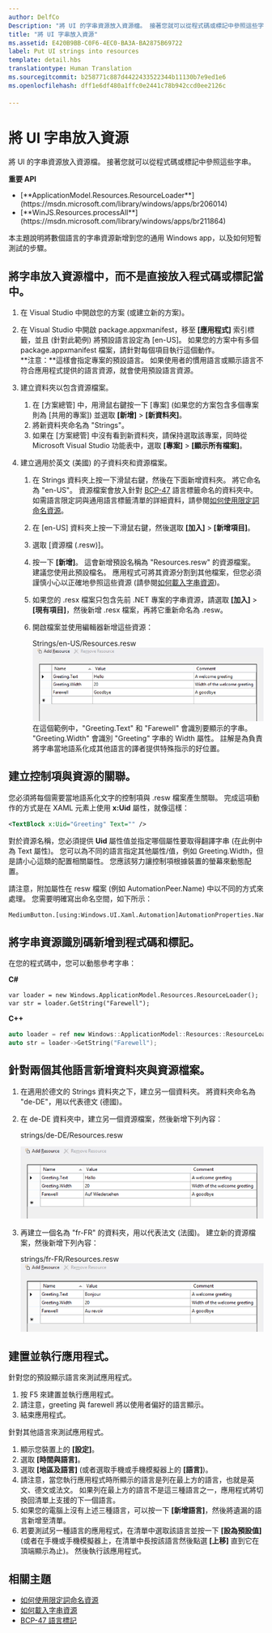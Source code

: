 ```yaml
---
author: DelfCo
Description: "將 UI 的字串資源放入資源檔。 接著您就可以從程式碼或標記中參照這些字串。"
title: "將 UI 字串放入資源"
ms.assetid: E420B9BB-C0F6-4EC0-BA3A-BA2875B69722
label: Put UI strings into resources
template: detail.hbs
translationtype: Human Translation
ms.sourcegitcommit: b258771c887d4422433522344b11130b7e9ed1e6
ms.openlocfilehash: dff1e6df480a1ffc0e2441c78b942ccd0ee2126c

---
```


# <a name="put-ui-strings-into-resources"></a>將 UI 字串放入資源
<link rel="stylesheet" href="https://az835927.vo.msecnd.net/sites/uwp/Resources/css/custom.css">

將 UI 的字串資源放入資源檔。 接著您就可以從程式碼或標記中參照這些字串。

<div class="important-apis" >
<b>重要 API</b><br/>
<ul>
<li>[**ApplicationModel.Resources.ResourceLoader**](https://msdn.microsoft.com/library/windows/apps/br206014)</li>
<li>[**WinJS.Resources.processAll**](https://msdn.microsoft.com/library/windows/apps/br211864)</li>
</ul>
</div>


本主題說明將數個語言的字串資源新增到您的通用 Windows app，以及如何短暫測試的步驟。

## <a name="put-strings-into-resource-files-instead-of-putting-them-directly-in-code-or-markup"></a>將字串放入資源檔中，而不是直接放入程式碼或標記當中。


1.  在 Visual Studio 中開啟您的方案 (或建立新的方案)。

2.  在 Visual Studio 中開啟 package.appxmanifest，移至 **[應用程式]** 索引標籤，並且 (針對此範例) 將預設語言設定為 [en-US]。 如果您的方案中有多個 package.appxmanifest 檔案，請針對每個項目執行這個動作。
    <br>**注意：**這樣會指定專案的預設語言。 如果使用者的慣用語言或顯示語言不符合應用程式提供的語言資源，就會使用預設語言資源。
3.  建立資料夾以包含資源檔案。
    1.  在 [方案總管] 中，用滑鼠右鍵按一下 [專案] (如果您的方案包含多個專案則為 [共用的專案]) 並選取 **[新增]** &gt; **[新資料夾]**。
    2.  將新資料夾命名為 "Strings"。
    3.  如果在 [方案總管] 中沒有看到新資料夾，請保持選取該專案，同時從 Microsoft Visual Studio 功能表中，選取 **[專案]** &gt; **[顯示所有檔案]**。

4.  建立適用於英文 (美國) 的子資料夾和資源檔案。
    1.  在 Strings 資料夾上按一下滑鼠右鍵，然後在下面新增資料夾。 將它命名為 "en-US"。 資源檔案會放入針對 [BCP-47](http://go.microsoft.com/fwlink/p/?linkid=227302) 語言標籤命名的資料夾中。 如需語言限定詞與通用語言標籤清單的詳細資料，請參閱[如何使用限定詞命名資源](https://msdn.microsoft.com/library/windows/apps/xaml/hh965324)。
    2.  在 [en-US] 資料夾上按一下滑鼠右鍵，然後選取 **[加入]** &gt; **[新增項目]**。
    3.  選取 [資源檔 (.resw)]。

    4.  按一下 **[新增]**。 這會新增預設名稱為 "Resources.resw" 的資源檔案。 建議您使用此預設檔名。 應用程式可將其資源分割到其他檔案，但您必須謹慎小心以正確地參照這些資源 (請參閱[如何載入字串資源](https://msdn.microsoft.com/library/windows/apps/xaml/hh965323))。
    5.  如果您的 .resx 檔案只包含先前 .NET 專案的字串資源，請選取 **[加入]** &gt; **[現有項目]**，然後新增 .resx 檔案，再將它重新命名為 .resw。
    6.  開啟檔案並使用編輯器新增這些資源：


        Strings/en-US/Resources.resw ![新增資源，英文](images/addresource-en-us.png) 在這個範例中，"Greeting.Text" 和 "Farewell" 會識別要顯示的字串。 "Greeting.Width" 會識別 "Greeting" 字串的 Width 屬性。 註解是為負責將字串當地語系化成其他語言的譯者提供特殊指示的好位置。

## <a name="associate-controls-to-resources"></a>建立控制項與資源的關聯。

您必須將每個需要當地語系化文字的控制項與 .resw 檔案產生關聯。 完成這項動作的方式是在 XAML 元素上使用 **x:Uid** 屬性，就像這樣：

```XML
<TextBlock x:Uid="Greeting" Text="" />
```

對於資源名稱，您必須提供 **Uid** 屬性值並指定哪個屬性要取得翻譯字串 (在此例中為 Text 屬性)。 您可以為不同的語言指定其他屬性/值，例如 Greeting.Width，但是請小心這類的配置相關屬性。 您應該努力讓控制項根據裝置的螢幕來動態配置。

請注意，附加屬性在 resw 檔案 (例如 AutomationPeer.Name) 中以不同的方式來處理。 您需要明確寫出命名空間，如下所示：

```XML
MediumButton.[using:Windows.UI.Xaml.Automation]AutomationProperties.Name</code></pre></td>
```

## <a name="add-string-resource-identifiers-to-code-and-markup"></a>將字串資源識別碼新增到程式碼和標記。

在您的程式碼中，您可以動態參考字串：

**C#**
```CSharp
var loader = new Windows.ApplicationModel.Resources.ResourceLoader();
var str = loader.GetString("Farewell");
```

**C++**
```cpp
auto loader = ref new Windows::ApplicationModel::Resources::ResourceLoader();
auto str = loader->GetString("Farewell");
```


## <a name="add-folders-and-resource-files-for-two-additional-languages"></a>針對兩個其他語言新增資料夾與資源檔案。


1.  在適用於德文的 Strings 資料夾之下，建立另一個資料夾。 將資料夾命名為 "de-DE"，用以代表德文 (德國)。
2.  在 de-DE 資料夾中，建立另一個資源檔案，然後新增下列內容：

    strings/de-DE/Resources.resw

    ![新增資源，德文](images/addresource-de-de.png)


3.  再建立一個名為 "fr-FR" 的資料夾，用以代表法文 (法國)。 建立新的資源檔案，然後新增下列內容：

    strings/fr-FR/Resources.resw ![新增資源，法文](images/addresource-fr-fr.png)

## <a name="build-and-run-the-app"></a>建置並執行應用程式。


針對您的預設顯示語言來測試應用程式。

1.  按 F5 來建置並執行應用程式。
2.  請注意，greeting 與 farewell 將以使用者偏好的語言顯示。
3.  結束應用程式。

針對其他語言來測試應用程式。

1.  顯示您裝置上的 **[設定]**。
2.  選取 **[時間與語言]**。
3.  選取 **[地區及語言]** (或者選取手機或手機模擬器上的 **[語言]**)。
4.  請注意，當您執行應用程式時所顯示的語言是列在最上方的語言，也就是英文、德文或法文。 如果列在最上方的語言不是這三種語言之一，應用程式將切換回清單上支援的下一個語言。
5.  如果您的電腦上沒有上述三種語言，可以按一下 **[新增語言]**，然後將遺漏的語言新增至清單。
6.  若要測試另一種語言的應用程式，在清單中選取該語言並按一下 **[設為預設值]** (或者在手機或手機模擬器上，在清單中長按該語言然後點選 **[上移]** 直到它在頂端顯示為止)。 然後執行該應用程式。

## <a name="related-topics"></a>相關主題


* [如何使用限定詞命名資源](https://msdn.microsoft.com/library/windows/apps/xaml/hh965324)
* [如何載入字串資源](https://msdn.microsoft.com/library/windows/apps/xaml/hh965323)
* [BCP-47 語言標記](http://go.microsoft.com/fwlink/p/?linkid=227302)
 

 






<!--HONumber=Dec16_HO2-->


